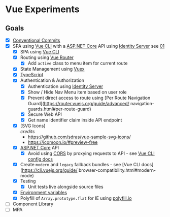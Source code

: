 # Vue Experiments

## Goals

- [x] [Conventional Commits](https://www.conventionalcommits.org/en/v1.0.0-beta.4/)
- [x] SPA using [Vue CLI](https://cli.vuejs.org/) with a [ASP.NET Core](https://docs.microsoft.com/en-us/aspnet/core/web-api/?view=aspnetcore-2.2) API using [Identity Server](https://identityserver4.readthedocs.io/en/latest/) see [01](/01)
  - [x] SPA using [Vue CLI](https://cli.vuejs.org/)
  - [x] Routing using [Vue Router](https://router.vuejs.org/)
      - [X] Add `active` class to menu item for current route
  - [x] State Management using [Vuex](https://vuex.vuejs.org/)
  - [x] [TypeScript](https://www.typescriptlang.org/)
  - [x] Authentication & Authorization
    - [x] Authentication using [Identity Server](https://identityserver4.readthedocs.io/en/latest/)
    - [x] Show / Hide Nav Menu item based on user role
    - [x] Prevent direct access to route using [Per Route Navigation Guard](https://router.vuejs.org/guide/advanced/  navigation-guards.html#per-route-guard)
    - [x] Secure Web API
    - [x] Get name identifier claim inside API endpoint 
  - [x] [SVG Icons]  
  *credits*
      - https://github.com/sdras/vue-sample-svg-icons/
      - https://icomoon.io/#preview-free
  - [x] [ASP.NET Core](https://docs.microsoft.com/en-us/aspnet/core/web-api/?view=aspnetcore-2.2) API
      - [x] Avoid using [CORS](https://developer.mozilla.org/en-US/docs/Web/HTTP/CORS) by proxying requests to API - see   [Vue CLI config docs](https://cli.vuejs.org/config/#devserver-proxy)
  - [x] Create `modern` and `legacy` fallback bundles - see [Vue CLI docs](https://cli.vuejs.org/guide/  browser-compatibility.html#modern-mode)
  - [x] Testing
      - [x] Unit tests live alongside source files
  - [x] [Environment variables](https://cli.vuejs.org/guide/mode-and-env.html#environment-variables)   
  - [x] Polyfill of `Array.prototype.flat` for IE using [polyfill.io](https://polyfill.io) 
- [ ] Component Library
- [ ] MPA
